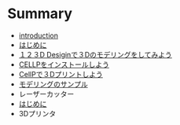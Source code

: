 # Summary

* [introduction](README.md)
* [はじめに](chapter1.md)
* [１２３D Desiginで３Dのモデリングをしてみよう](chapter2.md)
* [CELLPをインストールしよう](chapter3.md)
* [CellPで３Dプリントしよう](chapter4.md)
* [モデリングのサンプル](chapter5.md)
* レーザーカッター
* [はじめに](article1.md)
* 3Dプリンタ

